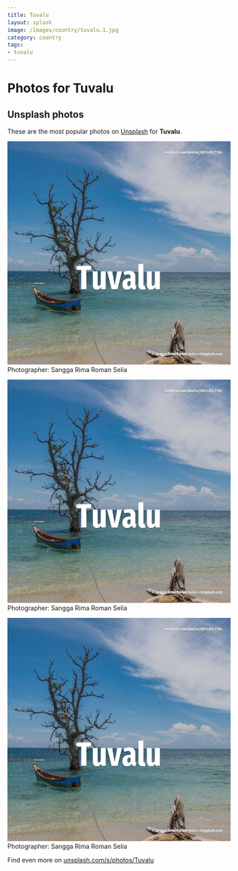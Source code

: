 ```yaml
---
title: Tuvalu
layout: splash
image: /images/country/tuvalu.1.jpg
category: country
tags:
- tuvalu
---
```

# Photos for Tuvalu
 
## Unsplash photos
These are the most popular photos on [Unsplash](https://unsplash.com) for **Tuvalu**.
 
![Tuvalu](/images/country/tuvalu.1.jpg)
Photographer:  Sangga Rima Roman Selia
 
![Tuvalu](/images/country/tuvalu.2.jpg)
Photographer:  Sangga Rima Roman Selia
 
![Tuvalu](/images/country/tuvalu.3.jpg)
Photographer:  Sangga Rima Roman Selia
 
Find even more on [unsplash.com/s/photos/Tuvalu](https://unsplash.com/s/photos/Tuvalu)
 
